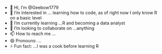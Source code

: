 - 👋 Hi, I’m @Geebow1779
- 👀 I’m interested in ... learning how to code, as of right now I only know R on a basic level
- 🌱 I’m currently learning ...R and becoming a data analyst
- 💞️ I’m looking to collaborate on ...anything 
- 📫 How to reach me ...
- 😄 Pronouns: ...
- ⚡ Fun fact: ...I was a cook before learning R

<!---
Geebow1779/Geebow1779 is a ✨ special ✨ repository because its `README.md` (this file) appears on your GitHub profile.
You can click the Preview link to take a look at your changes.
--->
